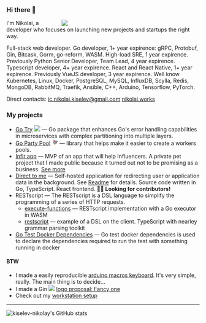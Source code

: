 ### Hi there 👋

<img align="right" width="360px" src="https://user-images.githubusercontent.com/55307887/127009950-113a9b1c-de53-4981-b75b-883ec0ae10e0.png">

I'm Nikolai, a developer who focuses on launching new projects and startups the right way.

Full-stack web developer. Go developer, 1+ year expirence: gRPC, Protobuf, Gin, Bitcask, Gorm, go-reform, WASM. High-load SRE, 1 year expirence. Previously Python Senior Developer, Team Lead, 4 year expirence. Typescript developer, 4+ year expirence. React and React Native, 1+ year expirence. Previously VueJS developer, 3 year expirence. Well know Kubernetes, Linux, Docker, PostgreSQL, MySQL, InfluxDB, Scylla, Redis, MongoDB, RabbitMQ, Traefik, Ansible, C++, Arduino, Tensorflow, PyTorch.

Direct contacts: ic.nikolai.kiselev@gmail.com [nikolai.works](https://nikolai.works)

### My projects
+ [Go Try](https://github.com/kiselev-nikolay/try) <img width="16px" src="https://user-images.githubusercontent.com/55307887/129087852-317182cf-ef93-4fe6-a856-2d3d37952b8f.png"> &mdash; Go package that enhances Go's error handling capabilities in microservices with complex partitioning into multiple layers.
+ [Go Party Pool](https://github.com/kiselev-nikolay/go-party-pool) <img width="16px" src="https://github.com/kiselev-nikolay/go-party-pool/raw/main/docs/gppl.png"> &mdash; library that helps make it easier to create a workers pools.
+ [Inflr app](https://github.com/kiselev-nikolay/inflr-be) &mdash; MVP of an app that will help Influencers. A private pet project that I made public because it turned out not to be promising as a business. [See more](https://nikolai.works/inflrappv1)
+ [Direct to me](https://github.com/kiselev-nikolay/direct-to-me) &mdash; Self-hosted application for redirecting user or application data in the background. See [Readme](https://github.com/kiselev-nikolay/direct-to-me) for details. Source code written in Go, TypeScript. React frontend. __👨‍🏭 Looking for contributors!__
+ RESTscript &mdash; The RESTscript is a DSL language to simplify the programming of a series of HTTP requests.
  + [execute-functions](https://github.com/kiselev-nikolay/execute-functions) &mdash; RESTscript implementation with a Go executor in WASM
  + [restscript](https://github.com/kiselev-nikolay/restscript) &mdash; example of a DSL on the client. TypeScript with nearley grammar parsing toolkit
+ [Go Test Docker Dependencies](https://github.com/kiselev-nikolay/go-test-docker-dependencies) &mdash; Go test docker dependencies is used to declare the dependencies required to run the test with something running in docker

#### BTW

+ I made a easily reproducible [arduino macros keyboard](https://github.com/kiselev-nikolay/arduino-macro-keyboard). It's very simple, really. The main thing is to decide...
+ I made a Gin <img width="16px" src="https://raw.githubusercontent.com/kiselev-nikolay/logo/master/color.png"> [logo proposal: Fancy one](https://github.com/gin-gonic/logo/pull/6)
+ Check out my [workstation setup](https://github.com/kiselev-nikolay/nikolai-workstation)


---

![kiselev-nikolay's GitHub stats](https://github-readme-stats.vercel.app/api?username=kiselev-nikolay&show_icons=true&title_color=fff&icon_color=79ff97&text_color=9f9f9f&bg_color=151515)
